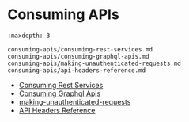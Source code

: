# Consuming APIs

```{toctree}
:maxdepth: 3

consuming-apis/consuming-rest-services.md
consuming-apis/consuming-graphql-apis.md
consuming-apis/making-unauthenticated-requests.md
consuming-apis/api-headers-reference.md
```

* [Consuming Rest Services](./consuming-apis/consuming-rest-services.md)
* [Consuming Graphql Apis](./consuming-apis/consuming-graphql-apis.md)
* [making-unauthenticated-requests](./consuming-apis/making-unauthenticated-requests.md)
* [API Headers Reference](./consuming-apis/api-headers-reference.md)